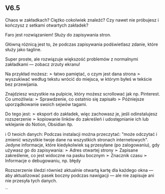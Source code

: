 ## V6.5
Chaos w zakładkach? 
Ciężko cokolwiek znaleźć? Czy nawet nie próbujesz i kończysz z setkami otwartych zakładek?

Faro jest rozwiązaniem! Służy do zapisywania stron.

Główną różnicą jest to, że podczas zapisywania podświetlasz zdanie, które służy jako tagline. 

Super proste, ale rozwiązuje większość problemów z normalnymi zakładkami — zobacz zrzuty ekranu!

Na przykład możesz:
➣ łatwo pamiętać, o czym jest dana strona 
➣ wyszukiwać według tekstu
wrócić do miejsca, w którym byłeś w tekście bez przewijania.

Znajdziesz wszystkie na pulpicie, który możesz scrollować jak np. Pinterest. Co umożliwia:
➣ Sprawdzenie, co ostatnio się zapisało
➣ Późniejsze uporządkowanie swoich sejwów tagami.

Do tego jest:
➣ eksport do zakładek, więc zachowasz je, jeśli odinstalujesz rozszerzenie
➣ kopiowanie linków do zakreśleń i udostępnianie ich lub wklejanie do Notion, Obsidian itp.

ℹ️ O twoich danych:
Podczas instalacji można przeczytać: "może odczytać i zmienić wszystkie twoje dane na wszystkich stronach internetowych".
Jedyne informacje, które kiedykolwiek są przesyłane (po zalogowaniu), gdy używasz go do zapisywania:
➣ Adres otwartej strony
➣ Zapisane zakreślenie, co jest widoczne na pasku bocznym
➣ Znacznik czasu
➣ Informacje o debugowaniu, np. błędy

Rozszerzenie śledzi również aktualnie otwartą kartę dla każdego okna — aby aktualizować pasek boczny podczas nawigacji — ale nie zapisuje ani nie przesyła tych danych.


``